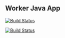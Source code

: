 ## Worker Java App

[![Build Status](http://35.237.42.50:8080/buildStatus/icon?job=instavote%2Fworker-build&subject=Build&color=blue)](http://35.237.42.50:8080/job/instavote/job/worker-build/)
  
[![Build Status](http://35.237.42.50:8080/buildStatus/icon?job=instavote%2Fworker-test&subject=UnitTest&color=pink)](http://35.237.42.50:8080/job/instavote/job/worker-test/)
